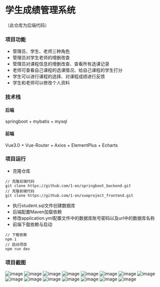 # 学生成绩管理系统
（此仓库为后端代码）
### 项目功能
- 管理员、学生、老师三种角色
- 管理员对学生老师的增删改查
- 管理员对课程信息的增删改查、查看所有选课记录
- 老师可查看自己课程的选课情况、给自己课程的学生打分
- 学生可以进行课程的选择、对课程成绩进行反馈
- 学生和老师可以修改个人资料

### 技术栈
#### 后端 
springboot + mybatis + mysql <br>
#### 前端
Vue3.0 + Vue-Router  + Axios + ElementPlus + Echarts <br>

### 项目运行
- 克隆仓库
```shell
// 克隆后端代码
git clone https://github.com/1-on/springboot_backend.git
// 克隆前端代码
git clone https://github.com/1-on/vueproject_frontend.git

```
- 执行student.sql文件创建数据库
- 后端配置Maven加载依赖
- 修改application.yml配置文件中的数据库账号密码以及url中的数据库名称
- 前端下载依赖与启动
```shell
// 下载依赖
npm i
// 启动项目
npm run dev
```


### 项目截图
![image](https://github.com/1-on/img-storage/blob/main/studentGradeManager/1.png)
![image](https://github.com/1-on/img-storage/blob/main/studentGradeManager/2.png)
![image](https://github.com/1-on/img-storage/blob/main/studentGradeManager/3.png)
![image](https://github.com/1-on/img-storage/blob/main/studentGradeManager/4.png)
![image](https://github.com/1-on/img-storage/blob/main/studentGradeManager/5.png)
![image](https://github.com/1-on/img-storage/blob/main/studentGradeManager/6.png)
![image](https://github.com/1-on/img-storage/blob/main/studentGradeManager/7.png)
![image](https://github.com/1-on/img-storage/blob/main/studentGradeManager/8.png)
![image](https://github.com/1-on/img-storage/blob/main/studentGradeManager/9.png)
![image](https://github.com/1-on/img-storage/blob/main/studentGradeManager/10.png)
![image](https://github.com/1-on/img-storage/blob/main/studentGradeManager/11.png)
![image](https://github.com/1-on/img-storage/blob/main/studentGradeManager/12.png)
![image](https://github.com/1-on/img-storage/blob/main/studentGradeManager/13.png)
![image](https://github.com/1-on/img-storage/blob/main/studentGradeManager/14.png)
![image](https://github.com/1-on/img-storage/blob/main/studentGradeManager/15.png)





